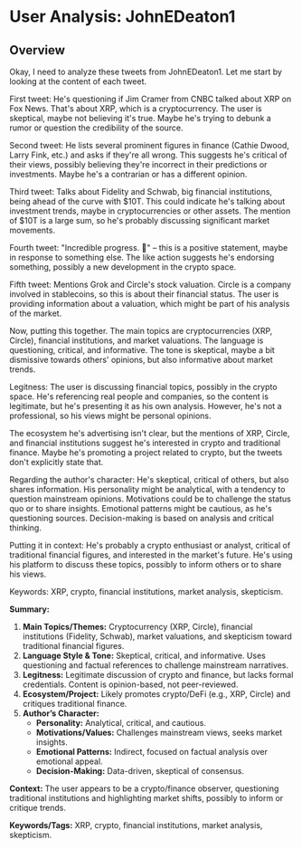 # User Analysis: JohnEDeaton1

## Overview

<think>
Okay, I need to analyze these tweets from JohnEDeaton1. Let me start by looking at the content of each tweet.

First tweet: He's questioning if Jim Cramer from CNBC talked about XRP on Fox News. That's about XRP, which is a cryptocurrency. The user is skeptical, maybe not believing it's true. Maybe he's trying to debunk a rumor or question the credibility of the source.

Second tweet: He lists several prominent figures in finance (Cathie Dwood, Larry Fink, etc.) and asks if they're all wrong. This suggests he's critical of their views, possibly believing they're incorrect in their predictions or investments. Maybe he's a contrarian or has a different opinion.

Third tweet: Talks about Fidelity and Schwab, big financial institutions, being ahead of the curve with $10T. This could indicate he's talking about investment trends, maybe in cryptocurrencies or other assets. The mention of $10T is a large sum, so he's probably discussing significant market movements.

Fourth tweet: "Incredible progress. 👏" – this is a positive statement, maybe in response to something else. The like action suggests he's endorsing something, possibly a new development in the crypto space.

Fifth tweet: Mentions Grok and Circle's stock valuation. Circle is a company involved in stablecoins, so this is about their financial status. The user is providing information about a valuation, which might be part of his analysis of the market.

Now, putting this together. The main topics are cryptocurrencies (XRP, Circle), financial institutions, and market valuations. The language is questioning, critical, and informative. The tone is skeptical, maybe a bit dismissive towards others' opinions, but also informative about market trends.

Legitness: The user is discussing financial topics, possibly in the crypto space. He's referencing real people and companies, so the content is legitimate, but he's presenting it as his own analysis. However, he's not a professional, so his views might be personal opinions.

The ecosystem he's advertising isn't clear, but the mentions of XRP, Circle, and financial institutions suggest he's interested in crypto and traditional finance. Maybe he's promoting a project related to crypto, but the tweets don't explicitly state that.

Regarding the author's character: He's skeptical, critical of others, but also shares information. His personality might be analytical, with a tendency to question mainstream opinions. Motivations could be to challenge the status quo or to share insights. Emotional patterns might be cautious, as he's questioning sources. Decision-making is based on analysis and critical thinking.

Putting it in context: He's probably a crypto enthusiast or analyst, critical of traditional financial figures, and interested in the market's future. He's using his platform to discuss these topics, possibly to inform others or to share his views.

Keywords: XRP, crypto, financial institutions, market analysis, skepticism.
</think>

**Summary:**  
1. **Main Topics/Themes:** Cryptocurrency (XRP, Circle), financial institutions (Fidelity, Schwab), market valuations, and skepticism toward traditional financial figures.  
2. **Language Style & Tone:** Skeptical, critical, and informative. Uses questioning and factual references to challenge mainstream narratives.  
3. **Legitness:** Legitimate discussion of crypto and finance, but lacks formal credentials. Content is opinion-based, not peer-reviewed.  
4. **Ecosystem/Project:** Likely promotes crypto/DeFi (e.g., XRP, Circle) and critiques traditional finance.  
5. **Author’s Character:**  
   - **Personality:** Analytical, critical, and cautious.  
   - **Motivations/Values:** Challenges mainstream views, seeks market insights.  
   - **Emotional Patterns:** Indirect, focused on factual analysis over emotional appeal.  
   - **Decision-Making:** Data-driven, skeptical of consensus.  

**Context:** The user appears to be a crypto/finance observer, questioning traditional institutions and highlighting market shifts, possibly to inform or critique trends.  

**Keywords/Tags:** XRP, crypto, financial institutions, market analysis, skepticism.
